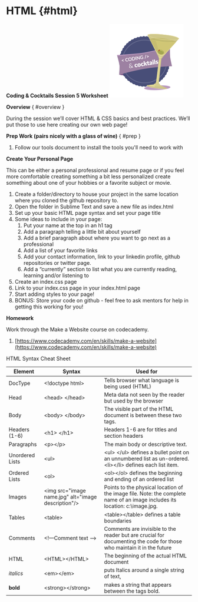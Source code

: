 # HTML {#html}
**Coding &amp; Cocktails Session 5 Worksheet**                      ![](logo.png)
                                                                                  

**Overview** { #overview }

During the session we’ll cover HTML &amp; CSS basics and best practices. We’ll put those to use here creating our own web page!

**Prep Work (pairs nicely with a glass of wine)** { #prep }

1.  Follow our tools document to install the tools you'll need to work with







**Create Your Personal Page**

This can be either a personal professional and resume page or if you feel more comfortable creating something a bit less personalized create something about one of your hobbies or a favorite subject or movie.

1.  Create a folder/directory to house your project in the same location where you cloned the github repository to.
2.  Open the folder in Sublime Text and save a new file as index.html
3.  Set up your basic HTML page syntax and set your page title
4.  Some ideas to include in your page:
    1.  Put your name at the top in an h1 tag
    2.  Add a paragraph telling a little bit about yourself
    3.  Add a brief paragraph about where you want to go next as a professional
    4.  Add a list of your favorite links
    5.  Add your contact information, link to your linkedin profile, github repositories or twitter page.
    6.  Add a “currently” section to list what you are currently reading, learning and/or listening to
5.  Create an index.css page
6.  Link to your index.css page in your index.html page
7.  Start adding styles to your page!
8.  BONUS: Store your code on github - feel free to ask mentors for help in getting this working for you!

**Homework**

Work through the Make a Website course on codecademy.

1.  [https://www.codecademy.com/en/skills/make-a-website](https://www.codecademy.com/en/skills/make-a-website)

HTML Syntax Cheat Sheet

| **Element** | **Syntax** | **Used for** |
| --- | --- | --- |
| DocType | &lt;!doctype html&gt; | Tells browser what language is being used (HTML) |
| Head | &lt;head&gt; &lt;/head&gt; | Meta data not seen by the reader but used by the browser |
| Body | &lt;body&gt; &lt;/body&gt; | The visible part of the HTML document is between these two tags. |
| Headers (1-6) | &lt;h1&gt; &lt;/h1&gt; | Headers 1-6 are for titles and section headers |
| Paragraphs | &lt;p&gt;&lt;/p&gt; | The main body or descriptive text. |
| Unordered Lists | &lt;ul&gt; | &lt;ul&gt; &lt;/ul&gt; defines a bullet point on an unnumbered list as un-ordered. &lt;li&gt;&lt;/li&gt; defines each list item. |
| Ordered Lists | &lt;ol&gt; | &lt;ol&gt;&lt;/ol&gt; defines the beginning and ending of an ordered list |
| Images | &lt;img src=&quot;image name.jpg&quot; alt=&quot;image description&quot;/&gt; | Points to the physical location of the image file. Note: the complete name of an image includes its location: c:\image.jpg. |
| Tables | &lt;table&gt; | &lt;table&gt;&lt;/table&gt; defines a table boundaries |
| Comments | &lt;!—Comment text --&gt; | Comments are invisible to the reader but are crucial for documenting the code for those who maintain it in the future |
| HTML | &lt;HTML&gt;&lt;/HTML&gt; | The beginning of the actual HTML document |
| _italics_ | &lt;em&gt;&lt;/em&gt; | puts Italics around a single string of text, |
| **bold** | &lt;strong&gt;&lt;/strong&gt; | makes a string that appears between the tags bold. |